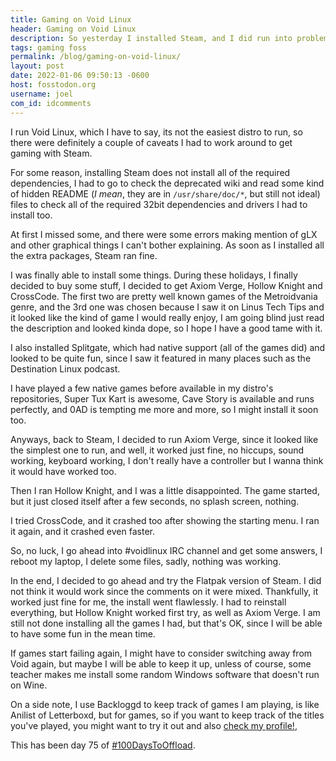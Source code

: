 ```yaml
---
title: Gaming on Void Linux
header: Gaming on Void Linux
description: So yesterday I installed Steam, and I did run into problems, I guess Linus is right about some stuff, I mean, is anyone even trying to say otherwise?.
tags: gaming foss 
permalink: /blog/gaming-on-void-linux/
layout: post
date: 2022-01-06 09:50:13 -0600
host: fosstodon.org
username: joel
com_id: idcomments
---
```


I run Void Linux, which I have to say, its not the easiest distro to run, so there were definitely a couple of caveats I had to work around to get gaming with Steam.

For some reason, installing Steam does not install all of the required dependencies, I had to go to check the deprecated wiki and read some kind of hidden README (*I mean*, they are in `/usr/share/doc/*`, but still not ideal) files to check all of the required 32bit dependencies and drivers I had to install too.

At first I missed some, and there were some errors making mention of gLX and other graphical things I can't bother explaining. As soon as I installed all the extra packages, Steam ran fine.

I was finally able to install some things. During these holidays, I finally decided to buy some stuff, I decided to get Axiom Verge, Hollow Knight and CrossCode. The first two are pretty well known games of the Metroidvania genre, and the 3rd one was chosen because I saw it on Linus Tech Tips and it looked like the kind of game I would really enjoy, I am going blind just read the description and looked kinda dope, so I hope I have a good tame with it.

I also installed Splitgate, which had native support (all of the games did) and looked to be quite fun, since I saw it featured in many places such as the Destination Linux podcast.

I have played a few native games before available in my distro's repositories, Super Tux Kart is awesome, Cave Story is available and runs perfectly, and 0AD is tempting me more and more, so I might install it soon too.

Anyways, back to Steam, I decided to run Axiom Verge, since it looked like the simplest one to run, and well, it worked just fine, no hiccups, sound working, keyboard working, I don't really have a controller but I wanna think it would have worked too.

Then I ran Hollow Knight, and I was a little disappointed. The game started, but it just closed itself after a few seconds, no splash screen, nothing.

I tried CrossCode, and it crashed too after showing the starting menu. I ran it again, and it crashed even faster. 

So, no luck, I go ahead into #voidlinux IRC channel and get some answers, I reboot my laptop, I delete some files, sadly, nothing was working.

In the end, I decided to go ahead and try the Flatpak version of Steam. I did not think it would work since the comments on it were mixed. Thankfully, it worked just fine for me, the install went flawlessly. I had to reinstall everything, but Hollow Knight worked first try, as well as Axiom Verge. I am still not done installing all the games I had, but that's OK, since I will be able to have some fun in the mean time.

If games start failing again, I might have to consider switching away from Void again, but maybe I will be able to keep it up, unless of course, some teacher makes me install some random Windows software that doesn't run on Wine. 

On a side note, I use Backloggd to keep track of games I am playing, is like Anilist of Letterboxd, but for games, so if you want to keep track of the titles you've played, you might want to try it out and also [check my profile!](https://www.backloggd.com/u/joelchrono12), 

This has been day 75 of [#100DaysToOffload](https://100DaysToOffload.com).
